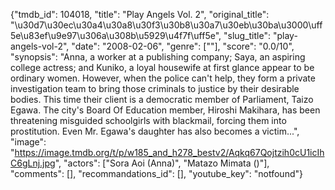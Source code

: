 {"tmdb_id": 104018, "title": "Play Angels Vol. 2", "original_title": "\u30d7\u30ec\u30a4\u30a8\u30f3\u30b8\u30a7\u30eb\u30ba\u3000\uff5e\u83ef\u9e97\u306a\u308b\u5929\u4f7f\uff5e", "slug_title": "play-angels-vol-2", "date": "2008-02-06", "genre": [""], "score": "0.0/10", "synopsis": "Anna, a worker at a publishing company; Saya, an aspiring college actress; and Kuniko, a loyal housewife at first glance appear to be ordinary women. However, when the police can't help, they form a private investigation team to bring those criminals to justice by their desirable bodies. This time their client is a democratic member of Parliament, Taizo Egawa. The city's Board Of Education member, Hiroshi Makihara, has been threatening misguided schoolgirls with blackmail, forcing them into prostitution. Even Mr. Egawa's daughter has also becomes a victim...", "image": "https://image.tmdb.org/t/p/w185_and_h278_bestv2/Aqkq67Qojtzih0cU1icIhC6gLnj.jpg", "actors": ["Sora Aoi (Anna)", "Matazo Mimata ()"], "comments": [], "recommandations_id": [], "youtube_key": "notfound"}